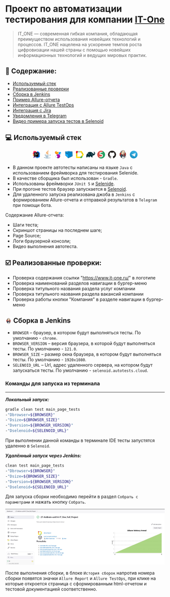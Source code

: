 # Проект по автоматизации тестирования для компании [IT-One](https://www.it-one.ru/)
> IT_ONE — современная гибкая компания, обладающая преимуществом использования новейших технологий и процессов. IT_ONE нацеленa на ускорение темпов роста цифровизации нашей страны с помощью новейших информационных технологий и ведущих мировых практик.
## :scroll: Содержание:
- [Используемый стек](#computer-используемый-стек)
- [Реализованные проверки](#ballot_box_with_check-реализованные-проверки)
- [Сборка в Jenkins](#-сборка-в-jenkins)
- [Пример Allure-отчета](#-пример-allure-отчета)
- [Интеграция с Allure TestOps](#-интеграция-с-allure-testOps)
- [Интеграция с Jira](#-интеграция-с-jira)
- [Уведомления в Telegram](#-уведомления-в-telegram)
- [Видео примера запуска тестов в Selenoid](#-видео-примера-запуска-теста-в-selenoid)
  
## :computer: Используемый стек
<p align="center">
<img width="6%" title="IntelliJ IDEA" src="media/logo/Intelij_IDEA.svg">
<img width="6%" title="Java" src="media/logo/Java.svg">
<img width="6%" title="Selenide" src="media/logo/Selenide.svg">
<img width="6%" title="Selenoid" src="media/logo/Selenoid.svg">
<img width="6%" title="Allure Report" src="media/logo/Allure_Report.svg">
<img width="6%" title="Gradle" src="media/logo/Gradle.svg">
<img width="6%" title="JUnit5" src="media/logo/JUnit5.svg">
<img width="6%" title="GitHub" src="media/logo/GitHub.svg">
<img width="6%" title="Jenkins" src="media/logo/Jenkins.svg">
<img width="6%" title="Telegram" src="media/logo/Telegram.svg">
</p>

- В данном проекте автотесты написаны на языке <code>Java</code> с использованием фреймворка для тестирования Selenide. 
- В качестве сборщика был использован - <code>Gradle</code>.  
- Использованы фреймворки <code>JUnit 5</code> и [Selenide](https://selenide.org/).
- При прогоне тестов браузер запускается в [Selenoid](https://aerokube.com/selenoid/).
- Для удаленного запуска реализована джоба в <code>Jenkins</code> с формированием Allure-отчета и отправкой результатов в <code>Telegram</code> при помощи бота. 

Содержание Allure-отчета:
* Шаги теста;
* Скриншот страницы на последнем шаге;
* Page Source;
* Логи браузерной консоли;
* Видео выполнения автотеста.

## :ballot_box_with_check: Реализованные проверки:

- Проверка содержания ссылки "https://www.it-one.ru/" в логотипе
- Проверка наименований разделов навигации в бургер-меню
- Проверка титульного названия раздела услуг компании
- Проверка титульного названия раздела вакансий компании
- Проверка работы кнопки "Компания" в разделе навигации в бургер-меню

  
## <img width="4%" style="vertical-align:middle" title="Jenkins" src="media/logo/Jenkins.svg"> Сборка в Jenkins

* <code>BROWSER</code> – браузер, в котором будут выполняться тесты. По умолчанию - <code>chrome</code>.
* <code>BROWSER_VERSION</code> – версия браузера, в которой будут выполняться тесты. По умолчанию - <code>121.0</code>.
* <code>BROWSER_SIZE</code> – размер окна браузера, в котором будут выполняться тесты. По умолчанию - <code>1920x1080</code>.
* <code>SELENOID_URL</code> – Url, адрес удаленного сервера, на котором будут запускаться тесты. По умолчанию - <code>selenoid.autotests.cloud</code>.

<a id="console"></a>
### Команды для запуска из терминала
___
***Локальный запуск:***
```bash
gradle clean test main_page_tests
-"Dbrowser=${BROWSER}"
-"Dsize=${BROWSER_SIZE}"
-"Dversion=${BROWSER_VERSION}"
-"Dselenoid=${SELENOID_URL}"
```
При выполнении данной команды в терминале IDE тесты запустятся удаленно в <code>Selenoid</code>.

***Удалённый запуск через Jenkins:***
```bash  
clean test main_page_tests
-"Dbrowser=${BROWSER}"
-"Dsize=${BROWSER_SIZE}"
-"Dversion=${BROWSER_VERSION}"
-"Dselenoid=${SELENOID_URL}"
```
Для запуска сборки необходимо перейти в раздел <code>Собрать с параметрами</code> и нажать кнопку <code>Собрать</code>.
<p align="center">
<img title="Jenkins Build" src="media/screens/jenkins.jpg">
</p>
После выполнения сборки, в блоке <code>История сборок</code> напротив номера сборки появятся значки <code>Allure Report</code> и <code>Allure TestOps</code>, при клике на которые откроется страница с сформированным html-отчетом и тестовой документацией соответственно.

